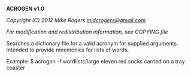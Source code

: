 **ACROGEN v1.0**

*Copyright (C) 2012 Mike Rogers <mldcrogers@gmail.com>*

*For modification and redistribution information, see COPYING file*

Searches a dictionary file for a valid acronym for supplied arguments.
Intended to provide mnemonics for lists of words.

Example:
	$	acrogen -f wordlists/large eleven red socks carried on a tray
	coaster
